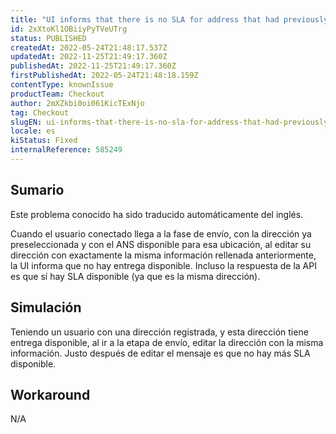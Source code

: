 ```yaml
---
title: "UI informs that there is no SLA for address that had previously available SLA"
id: 2xXtoKl1OBiiyPyTVeUTrg
status: PUBLISHED
createdAt: 2022-05-24T21:48:17.537Z
updatedAt: 2022-11-25T21:49:17.360Z
publishedAt: 2022-11-25T21:49:17.360Z
firstPublishedAt: 2022-05-24T21:48:18.159Z
contentType: knownIssue
productTeam: Checkout
author: 2mXZkbi0oi061KicTExNjo
tag: Checkout
slugEN: ui-informs-that-there-is-no-sla-for-address-that-had-previously-available-sla
locale: es
kiStatus: Fixed
internalReference: 585249
---
```


## Sumario

<div class="alert alert-info">
  <p>Este problema conocido ha sido traducido automáticamente del inglés.</p>
</div>


Cuando el usuario conectado llega a la fase de envío, con la dirección ya preseleccionada y con el ANS disponible para esa ubicación, al editar su dirección con exactamente la misma información rellenada anteriormente, la UI informa que no hay entrega disponible. Incluso la respuesta de la API es que sí hay SLA disponible (ya que es la misma dirección).



## Simulación


Teniendo un usuario con una dirección registrada, y esta dirección tiene entrega disponible, al ir a la etapa de envío, editar la dirección con la misma información. Justo después de editar el mensaje es que no hay más SLA disponible.




## Workaround


N/A

